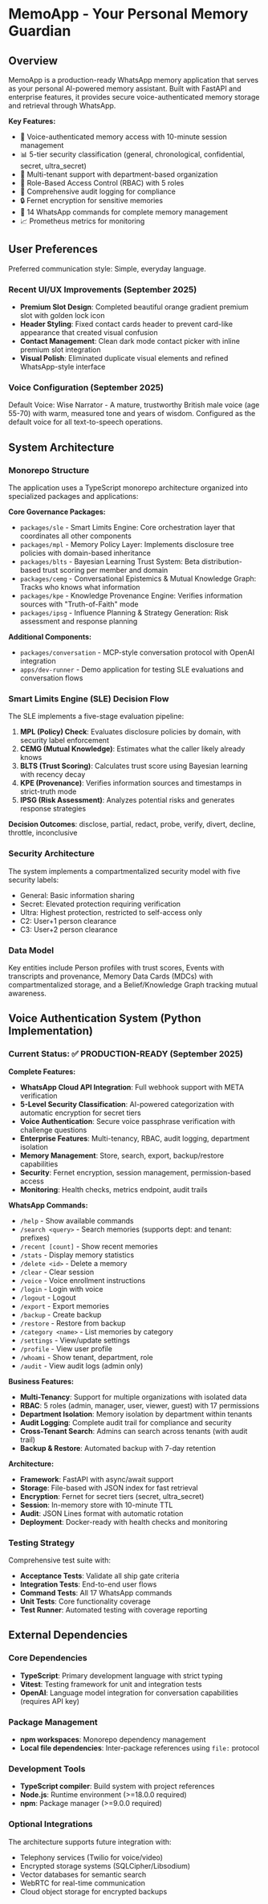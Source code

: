 # MemoApp - Your Personal Memory Guardian

## Overview

MemoApp is a production-ready WhatsApp memory application that serves as your personal AI-powered memory assistant. Built with FastAPI and enterprise features, it provides secure voice-authenticated memory storage and retrieval through WhatsApp.

**Key Features:**
- 🔐 Voice-authenticated memory access with 10-minute session management
- 📊 5-tier security classification (general, chronological, confidential, secret, ultra_secret)
- 🏢 Multi-tenant support with department-based organization
- 👥 Role-Based Access Control (RBAC) with 5 roles
- 📝 Comprehensive audit logging for compliance
- 🔒 Fernet encryption for sensitive memories
- 💬 14 WhatsApp commands for complete memory management
- 📈 Prometheus metrics for monitoring

## User Preferences

Preferred communication style: Simple, everyday language.

### Recent UI/UX Improvements (September 2025)
- **Premium Slot Design**: Completed beautiful orange gradient premium slot with golden lock icon
- **Header Styling**: Fixed contact cards header to prevent card-like appearance that created visual confusion
- **Contact Management**: Clean dark mode contact picker with inline premium slot integration
- **Visual Polish**: Eliminated duplicate visual elements and refined WhatsApp-style interface

### Voice Configuration (September 2025)
Default Voice: Wise Narrator - A mature, trustworthy British male voice (age 55-70) with warm, measured tone and years of wisdom. Configured as the default voice for all text-to-speech operations.

## System Architecture

### Monorepo Structure
The application uses a TypeScript monorepo architecture organized into specialized packages and applications:

**Core Governance Packages:**
- `packages/sle` - Smart Limits Engine: Core orchestration layer that coordinates all other components
- `packages/mpl` - Memory Policy Layer: Implements disclosure tree policies with domain-based inheritance
- `packages/blts` - Bayesian Learning Trust System: Beta distribution-based trust scoring per member and domain
- `packages/cemg` - Conversational Epistemics & Mutual Knowledge Graph: Tracks who knows what information
- `packages/kpe` - Knowledge Provenance Engine: Verifies information sources with "Truth-of-Faith" mode
- `packages/ipsg` - Influence Planning & Strategy Generation: Risk assessment and response planning

**Additional Components:**
- `packages/conversation` - MCP-style conversation protocol with OpenAI integration
- `apps/dev-runner` - Demo application for testing SLE evaluations and conversation flows

### Smart Limits Engine (SLE) Decision Flow
The SLE implements a five-stage evaluation pipeline:

1. **MPL (Policy) Check**: Evaluates disclosure policies by domain, with security label enforcement
2. **CEMG (Mutual Knowledge)**: Estimates what the caller likely already knows
3. **BLTS (Trust Scoring)**: Calculates trust score using Bayesian learning with recency decay
4. **KPE (Provenance)**: Verifies information sources and timestamps in strict-truth mode
5. **IPSG (Risk Assessment)**: Analyzes potential risks and generates response strategies

**Decision Outcomes**: disclose, partial, redact, probe, verify, divert, decline, throttle, inconclusive

### Security Architecture
The system implements a compartmentalized security model with five security labels:
- General: Basic information sharing
- Secret: Elevated protection requiring verification
- Ultra: Highest protection, restricted to self-access only
- C2: User+1 person clearance
- C3: User+2 person clearance

### Data Model
Key entities include Person profiles with trust scores, Events with transcripts and provenance, Memory Data Cards (MDCs) with compartmentalized storage, and a Belief/Knowledge Graph tracking mutual awareness.

## Voice Authentication System (Python Implementation)

### Current Status: ✅ PRODUCTION-READY (September 2025)

**Complete Features:**
- **WhatsApp Cloud API Integration**: Full webhook support with META verification
- **5-Level Security Classification**: AI-powered categorization with automatic encryption for secret tiers
- **Voice Authentication**: Secure voice passphrase verification with challenge questions
- **Enterprise Features**: Multi-tenancy, RBAC, audit logging, department isolation
- **Memory Management**: Store, search, export, backup/restore capabilities
- **Security**: Fernet encryption, session management, permission-based access
- **Monitoring**: Health checks, metrics endpoint, audit trails

**WhatsApp Commands:**
- `/help` - Show available commands
- `/search <query>` - Search memories (supports dept: and tenant: prefixes)
- `/recent [count]` - Show recent memories
- `/stats` - Display memory statistics
- `/delete <id>` - Delete a memory
- `/clear` - Clear session
- `/voice` - Voice enrollment instructions
- `/login` - Login with voice
- `/logout` - Logout
- `/export` - Export memories
- `/backup` - Create backup
- `/restore` - Restore from backup
- `/category <name>` - List memories by category
- `/settings` - View/update settings
- `/profile` - View user profile
- `/whoami` - Show tenant, department, role
- `/audit` - View audit logs (admin only)

**Business Features:**
- **Multi-Tenancy**: Support for multiple organizations with isolated data
- **RBAC**: 5 roles (admin, manager, user, viewer, guest) with 17 permissions
- **Department Isolation**: Memory isolation by department within tenants
- **Audit Logging**: Complete audit trail for compliance and security
- **Cross-Tenant Search**: Admins can search across tenants (with audit trail)
- **Backup & Restore**: Automated backup with 7-day retention

**Architecture:**
- **Framework**: FastAPI with async/await support
- **Storage**: File-based with JSON index for fast retrieval
- **Encryption**: Fernet for secret tiers (secret, ultra_secret)
- **Session**: In-memory store with 10-minute TTL
- **Audit**: JSON Lines format with automatic rotation
- **Deployment**: Docker-ready with health checks and monitoring

### Testing Strategy
Comprehensive test suite with:
- **Acceptance Tests**: Validate all ship gate criteria
- **Integration Tests**: End-to-end user flows
- **Command Tests**: All 17 WhatsApp commands
- **Unit Tests**: Core functionality coverage
- **Test Runner**: Automated testing with coverage reporting

## External Dependencies

### Core Dependencies
- **TypeScript**: Primary development language with strict typing
- **Vitest**: Testing framework for unit and integration tests
- **OpenAI**: Language model integration for conversation capabilities (requires API key)

### Package Management
- **npm workspaces**: Monorepo dependency management
- **Local file dependencies**: Inter-package references using `file:` protocol

### Development Tools
- **TypeScript compiler**: Build system with project references
- **Node.js**: Runtime environment (>=18.0.0 required)
- **npm**: Package manager (>=9.0.0 required)

### Optional Integrations
The architecture supports future integration with:
- Telephony services (Twilio for voice/video)
- Encrypted storage systems (SQLCipher/Libsodium)
- Vector databases for semantic search
- WebRTC for real-time communication
- Cloud object storage for encrypted backups